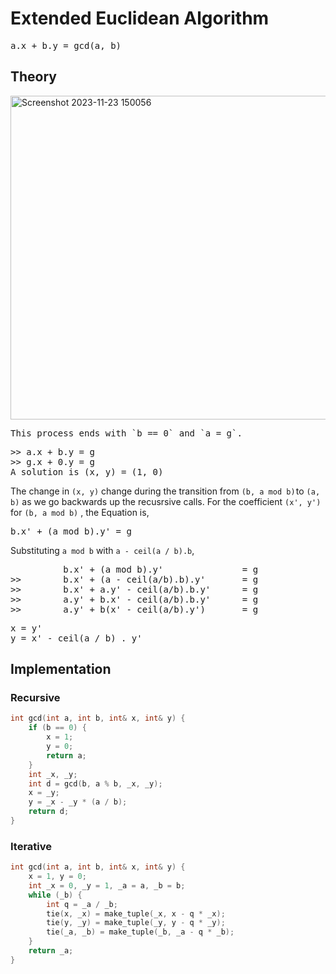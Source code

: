 # Extended Euclidean Algorithm
<pre>a.x + b.y = gcd(a, b)</pre>

## Theory
<img width="518" alt="Screenshot 2023-11-23 150056" src="https://github.com/t0-ji/Algorithm/assets/108709544/4bf74c87-3ec6-4dd0-999a-d42985cf1bc2"> <br>
<pre>
This process ends with `b == 0` and `a = g`.
</pre>
<pre>
>> a.x + b.y = g
>> g.x + 0.y = g
A solution is (x, y) = (1, 0)
</pre>
The change in `(x, y)` change during the transition from `(b, a mod b)` to `(a, b)` as we go backwards up the recusrsive calls.
For the coefficient `(x', y')` for `(b, a mod b)` , the Equation is, 
<pre>b.x' + (a mod b).y' = g</pre>
Substituting `a mod b` with `a - ceil(a / b).b`,

<pre>
          b.x' + (a mod b).y'               = g          
>>        b.x' + (a - ceil(a/b).b).y'       = g          
>>        b.x' + a.y' - ceil(a/b).b.y'      = g
>>        a.y' + b.x' - ceil(a/b).b.y'      = g
>>        a.y' + b(x' - ceil(a/b).y')       = g
</pre>
<pre>
x = y'
y = x' - ceil(a / b) . y'
</pre>
## Implementation
### Recursive
```c++
int gcd(int a, int b, int& x, int& y) {
    if (b == 0) {
        x = 1;
        y = 0;
        return a;
    }
    int _x, _y;
    int d = gcd(b, a % b, _x, _y);
    x = _y;
    y = _x - _y * (a / b);
    return d;
}
```
### Iterative
```c++
int gcd(int a, int b, int& x, int& y) {
    x = 1, y = 0;
    int _x = 0, _y = 1, _a = a, _b = b;
    while (_b) {
        int q = _a / _b;
        tie(x, _x) = make_tuple(_x, x - q * _x);
        tie(y, _y) = make_tuple(_y, y - q * _y);
        tie(_a, _b) = make_tuple(_b, _a - q * _b);
    }
    return _a;
}
```
